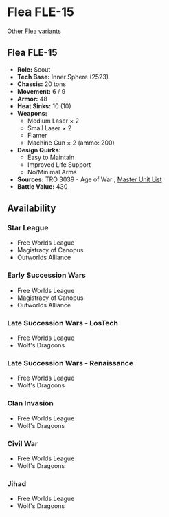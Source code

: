 # Flea FLE-15 

[Other Flea variants](../flea.md) 

## Flea FLE-15 

- **Role:** Scout 
- **Tech Base:** Inner Sphere (2523) 
- **Chassis:** 20 tons 
- **Movement:** 6 / 9 
- **Armor:** 48 
- **Heat Sinks:** 10 (10) 
- **Weapons:** 
  - Medium Laser × 2 
  - Small Laser × 2 
  - Flamer 
  - Machine Gun × 2 (ammo: 200) 
- **Design Quirks:** 
  - Easy to Maintain 
  - Improved Life Support 
  - No/Minimal Arms 
- **Sources:** TRO 3039 - Age of War , [Master Unit List](http://masterunitlist.info/Unit/Details/1136/flea-fle-15) 
- **Battle Value:** 430 

## Availability 

### Star League 

- Free Worlds League 
- Magistracy of Canopus 
- Outworlds Alliance 

### Early Succession Wars 

- Free Worlds League 
- Magistracy of Canopus 
- Outworlds Alliance 

### Late Succession Wars - LosTech 

- Free Worlds League 
- Wolf's Dragoons 

### Late Succession Wars - Renaissance 

- Free Worlds League 
- Wolf's Dragoons 

### Clan Invasion 

- Free Worlds League 
- Wolf's Dragoons 

### Civil War 

- Free Worlds League 
- Wolf's Dragoons 

### Jihad 

- Free Worlds League 
- Wolf's Dragoons 

